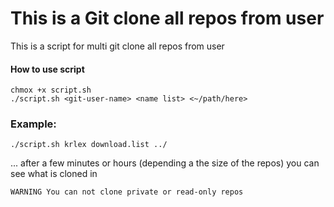 # This is a Git clone all repos from user

This is a script for multi git clone all repos from user

#### How to use script
```
chmox +x script.sh
./script.sh <git-user-name> <name list> <~/path/here>
```
### Example:

```
./script.sh krlex download.list ../
```

... after a few minutes or hours (depending a the size of the repos) you can see what is cloned in <name list>

```
WARNING You can not clone private or read-only repos
```
